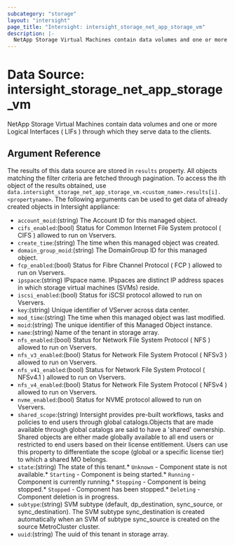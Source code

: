```yaml
---
subcategory: "storage"
layout: "intersight"
page_title: "Intersight: intersight_storage_net_app_storage_vm"
description: |-
  NetApp Storage Virtual Machines contain data volumes and one or more Logical Interfaces ( LIFs ) through which they serve data to the clients.
---
```


# Data Source: intersight_storage_net_app_storage_vm
NetApp Storage Virtual Machines contain data volumes and one or more Logical Interfaces ( LIFs ) through which they serve data to the clients.
## Argument Reference
The results of this data source are stored in `results` property.
All objects matching the filter criteria are fetched through pagination.
To access the ith object of the results obtained, use `data.intersight_storage_net_app_storage_vm.<custom_name>.results[i].<propertyname>`.
The following arguments can be used to get data of already created objects in Intersight appliance:
* `account_moid`:(string) The Account ID for this managed object. 
* `cifs_enabled`:(bool) Status for Common Internet File System protocol ( CIFS ) allowed to run on Vservers. 
* `create_time`:(string) The time when this managed object was created. 
* `domain_group_moid`:(string) The DomainGroup ID for this managed object. 
* `fcp_enabled`:(bool) Status for Fibre Channel Protocol ( FCP ) allowed to run on Vservers. 
* `ipspace`:(string) IPspace name. IPspaces are distinct IP address spaces in which storage virtual machines (SVMs) reside. 
* `iscsi_enabled`:(bool) Status for iSCSI protocol allowed to run on Vservers. 
* `key`:(string) Unique identifier of VServer across data center. 
* `mod_time`:(string) The time when this managed object was last modified. 
* `moid`:(string) The unique identifier of this Managed Object instance. 
* `name`:(string) Name of the tenant in storage array. 
* `nfs_enabled`:(bool) Status for Network File System Protocol ( NFS ) allowed to run on  Vservers. 
* `nfs_v3_enabled`:(bool) Status for Network File System Protocol ( NFSv3 ) allowed to run on  Vservers. 
* `nfs_v41_enabled`:(bool) Status for Network File System Protocol ( NFSv4.1 ) allowed to run on  Vservers. 
* `nfs_v4_enabled`:(bool) Status for Network File System Protocol ( NFSv4 ) allowed to run on  Vservers. 
* `nvme_enabled`:(bool) Status for NVME protocol allowed to run on Vservers. 
* `shared_scope`:(string) Intersight provides pre-built workflows, tasks and policies to end users through global catalogs.Objects that are made available through global catalogs are said to have a 'shared' ownership. Shared objects are either made globally available to all end users or restricted to end users based on their license entitlement. Users can use this property to differentiate the scope (global or a specific license tier) to which a shared MO belongs. 
* `state`:(string) The state of this tenant.* `Unknown` - Component state is not available.* `Starting` - Component is being started.* `Running` - Component is currently running.* `Stopping` - Component is being stopped.* `Stopped` - Component has been stopped.* `Deleting` - Component deletion is in progress. 
* `subtype`:(string) SVM subtype (default, dp_destination, sync_source, or sync_destination). The SVM subtype sync_destination is created automatically when an SVM of subtype sync_source is created on the source MetroCluster cluster. 
* `uuid`:(string) The uuid of this tenant in storage array. 
 